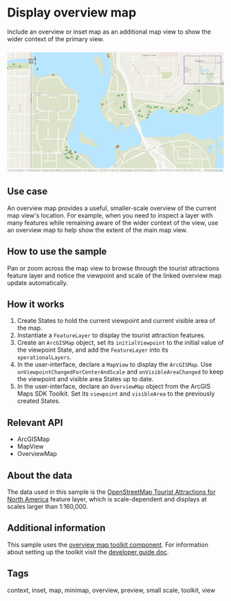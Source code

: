 # Display overview map

Include an overview or inset map as an additional map view
to show the wider context of the primary view.

![Image of display overview map](display-overview-map.png)

## Use case

An overview map provides a useful, smaller-scale overview of the current map view's location.
For example, when you need to inspect a layer with many features while remaining aware of the
wider context of the view, use an overview map to help show the extent of the main map view.

## How to use the sample

Pan or zoom across the map view to browse through the tourist attractions feature layer and
notice the viewpoint and scale of the linked overview map update automatically.

## How it works

1. Create States to hold the current viewpoint and current visible area of the map.
2. Instantiate a `FeatureLayer` to display the tourist attraction features.
3. Create an `ArcGISMap` object, set its `initialViewpoint` to the initial value of the viewpoint State, and add the `FeatureLayer` into its `operationalLayers`.
4. In the user-interface, declare a `MapView` to display the `ArcGISMap`. Use `onViewpointChangedForCenterAndScale` and `onVisibleAreaChanged` to keep the viewpoint and visible area States up to date.
5. In the user-interface, declare an `OverviewMap` object from the ArcGIS Maps SDK Toolkit. Set its `viewpoint` and `visibleArea` to the previously created States.

## Relevant API

* ArcGISMap
* MapView
* OverviewMap

## About the data

The data used in this sample is the [OpenStreetMap Tourist Attractions for North America](https://www.arcgis.com/home/item.html?id=addaa517dde346d1898c614fa91fd032) feature layer, which is scale-dependent and displays at scales larger than 1:160,000.

## Additional information

This sample uses the [overview map toolkit component](https://github.com/Esri/arcgis-maps-sdk-kotlin-toolkit/tree/main/toolkit/geoview-compose#display-an-overviewmap). For information about setting up the toolkit visit the [developer guide doc](https://developers.arcgis.com/kotlin/toolkit/#reference-the-library-from-jfrog).

## Tags

context, inset, map, minimap, overview, preview, small scale, toolkit, view
